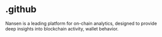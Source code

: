 # .github
Nansen is a leading platform for on-chain analytics, designed to provide deep insights into blockchain activity, wallet behavior.
